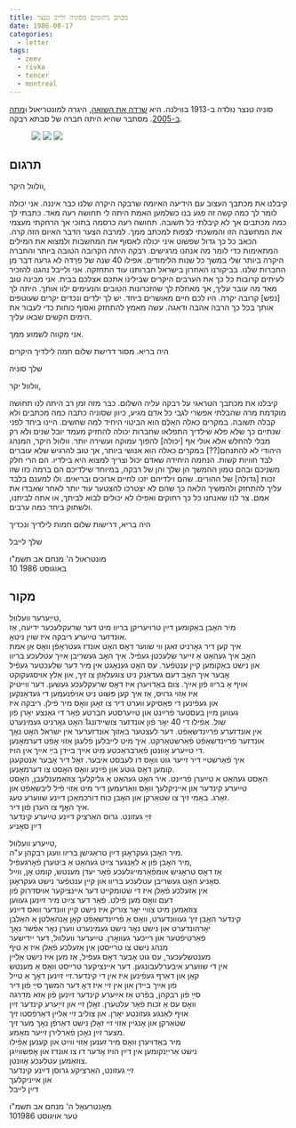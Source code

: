 ```yaml
---
title: מכתב ניחומים מסוניה ולייב טנצר
date: 1986-08-17
categories:
  - letter
tags:
  - zeev
  - rivka
  - tencer
  - montreal
---
```


סוניה טנצר נולדה ב-1913 בווילנה. היא [שרדה את השואה](https://museeholocauste.ca/en/objects/sonia-smolniks-dress/), היגרה למונטריאול
ו[מתה ב-2005](https://montrealgazette.remembering.ca/obituary/sonia-tencer-1066525120). מסתבר שהיא היתה חברה של סבתא רבקה.

<figure class="half">
    <a  href="/pupko-papers/assets/images/1986-08-17-tencer-1.jpg">
    <img src="/pupko-papers/assets/images/1986-08-17-tencer-1.jpg"></a>
    <a  href="/pupko-papers/assets/images/1986-08-17-tencer-2.jpg">
    <img src="/pupko-papers/assets/images/1986-08-17-tencer-2.jpg"></a>
    <a  href="/pupko-papers/assets/images/1986-08-17-tencer-3.jpg">
    <img src="/pupko-papers/assets/images/1986-08-17-tencer-3.jpg"></a>
</figure>

## תרגום

וולוול היקר,

קיבלנו את מכתבך העצוב עם הידיעה האיומה שרבקה היקרה שלנו כבר איננה.
אני יכולה לומר לך כמה קשה זה פגע בנו כשלמען האמת היתה לי תחושה רעה מאד.
כתבתי לך כמה מכתבים אך לא קיבלתי כל תשובה. תחושה רעה כרסמה בתוכי
אך הרחקתי מעצמי את המחשבה הזו והמשכתי לצפות למכתב ממך. למרבה הצער הדבר
האיום הזה קרה. הכאב כל כך גדול שפשוט איני יכולה לאסוף את המחשבות ולמצוא את המילים
המתאימות כדי לומר מה אנחנו מרגישים. רבקה היתה הקרובה הטובה ביותר והחברה
היקרה ביותר שלי במשך כל שנות הלימודים. אפילו 40 שנה של פרֵדה לא גרעה דבר מן החברות
שלנו. בביקורנו האחרון בישראל חברותנו עוד התחזקה. אני ולייבל נהגנו להזכיר לעיתים קרובות כל 
כך את הערבים היקרים שבילינו אתכם אצלכם בבית.
אני מבינה טוב מאד מה עובר עליך, אך מאחלת לך שהזכרונות הטובים והנעימים 
ילוו אותך. היתה לך [נפש] קרובה יקרה. היו לכם חיים  מאושרים ביחד. יש לך
ילדים ונכדים יקרים שעוטפים אותך בכל כך הרבה אהבה ודאגה. עשה מאמץ להתחזק ואסוף כוחות
כדי לעבור את הימים הקשים שבאו עליך.

אני מקווה לשמוע ממך.

היה בריא. מסור דרישת שלום חמה לילדיך היקרים

שלך סוניה

וולוול יקר,

קיבלנו את מכתבך הטראגי על רבקה עליה השלום.
כבר מזה זמן רב היתה לנו תחושה מוקדמת מרה שהבלתי אפשרי לגבי כל אדם מגיע, 
כיוון שסוניה כתבה כמה מכתבים ולא קבלה תשובה.
במקרים כאלה האֵלֶם הוא הביטוי היחיד למה שחשים.
היינו ביחד לפני שנתיים כך שלא פלא שילדיך התפלאו שחברות יכולה להחזיק מעמד
יובל שנים ולא רק מבלי להחלש אלא אולי אף [יכולה] להפוך עמוקה ועשירה יותר.
וולוול היקר, המנהג היהודי לא להתנחם[??] במקרים כאלה הוא אנושי ביותר, אך טוב להרגיש
שלא עוברים לבד חוויות קשות.
הנחמה היחידה שאדם יכול וצריך למצוא היא בילדיו. הם הרי חלק משניכם ובהם טמון ההמשך
הן שלך והן של רבקה, במיוחד שילדיכם הם ברמה כזו שזו זכות [גדולה] של ההורים.
שהם וילדיהם יזכו לחיים ארוכים ובריאים. ולו למענם בלבד עליך להתחזק ולהמשיך הלאה כך שהם 
לא יצטרכו להצטער עוד יותר לאחר שאבדו את אמם.
צר לנו שאנחנו כל כך רחוקים ואפילו לא יכולים לבוא לביתך, או אתה לביתנו, ולשתוק ביחד כמה
ערבים.

היה בריא, דרישות שלום חמות לילדיך ונכדיך

שלך לייבל

מונטראול ה' מנחם אב תשמ"ו  
10 באוגוסט 1986

## מקור

טייַערער וועלוול,  
מיר האׇבן באַקומען דײַן טרויעריקן בריוו מיט דער שרעקלעכער ידיעה, אַז  
אונדזער טײַערע ריבקה איז שוין ניטאׇ.  
איך קען דיר גאׇרניט זאגן ווי שווער דאׇס האׇט אונדז געטראׇפֿן וואׇס אַן אמת  
האׇב איך געהאַט אַ זייער שלעכטן געפֿיל. איך האׇב געשריבן אײַך עטלעכע בריוו  
און נישט באַקומען קיין ענטפֿער. עס האׇט גענאׇגט אין מיר דער שלעכטער געפֿיל  
אׇבער איך האׇב דעם געדאַנק ניט צוגעלאׇזן צו זיך, און אַלץ אויסגעקוקט  
אויף אַ בריוו פֿון אײַך. צום באַדויערן איז דאׇס שרעקלעכע געשען. דער ווײטיק  
איז אַזוי גרויס, אַז איך קען פּשוט ניט אויפֿנעמען די געדאַנקען  
און געפֿינען די פּאַסיקע ווערט דיר צו זאׇגן וואׇס מיר פֿילן. ריבקה איז  
געווען מײַן בעסטער פֿרײַנט און טײַערסטע חברטע פֿאַר די גאַנצע יאׇרן פֿון  
שול. אַפֿילו די 40 יאׇר פֿון אונדזער צושיידונג1 האׇט גאׇרניט געמינערט  
אין אונדזערע פֿרײַנדשאַפֿט. דער לעצטער באַזוך אונדזערער אין ישראל האׇט נאׇך  
אונדזער פֿרײַנדשאַפֿט פֿאַרשטאַרקט. איך מיט לייבלען פֿלעגן אַזוי אׇפֿט דערמאׇנען  
די טײַערע אׇוונטן פֿאַרבראַכטע מיט אײַך ביידן בײַ אײַך אין הויז.  
איך פֿאַרשטיי דיר זייער גוט וואׇס דו לעבסט איבער. זאׇל דיר אׇבער אַנטקעגן  
קומען דאׇס גוטע און פֿײַנע וואׇס האׇסט צו דערמאׇנען.  
האׇסט געהאַט א טײַערן פֿרײַנט. איר האׇט געהאַט אַ גליקלעך צוזאַמענלעבן, האׇסט  
טײַערע קינדער און אייניקלעך וואׇס וואַרעמען דיר מיט אַזוי פֿיל ליבשאַפֿט און  
זאׇרג. באַמי זיך צו שטאַרקן און האׇבן כּוח דורכמאַכן דײַנע שווערע טעג.  
איך האׇף צו הערן פֿון דיר.  
זײַ געזונט. גרוס האַרציק דײַנע טײַערע קינדער  
דײַן סאׇניע  
  
טײַערע וועלוול,  
מיר האׇבן געקראׇגן דײַן טראַגישן בריוו וועגן רבקהן ע"ה.  
מיר האׇבן פֿון אַ לאַנגער צײַט געהאַט אַ ביטערן פֿאׇרגעפֿיל,  
אַז דאׇס טראַגיש אומפֿאַרמייגלעכע פֿאַר יעדן מענטש, קומט אׇן, ווײַל  
סאׇניע האׇט געשריבן עטלעכע בריוו און קיין ענטפֿער נישט געקראׇגן.  
אין אַזעלכע פֿאַלן איז די שטומקייט דער איינציקער אויסדרוק פֿון  
דעם וואׇס מען פֿילט. פֿאַר דער צײַט מיר זײַנען געווען  
צוזאַמען מיט צוויי יאׇר צוריק איז נישט קיין ווונדער וואס דײַנע  
קינדער האׇבן זיך געוווּנדערט, וואׇס אַ פֿרײַנדשאַפֿט קאׇן אׇנהאַלטן אַ האַלבן  
יאׇרהונדערט און נישט נאׇר נישט געמינערט ווערן נאׇר אפֿשר נאׇך  
פֿאַרטיפֿטער און רייכער געוואׇרן. טײַערער וועלוול, דער ייִדישער  
מנהג נישט צו טרײסטן אין אַזעלכע פֿאַלן איז אַ טיף  
מענטשלעכער, עס גוט אׇבער דאׇס געפֿיל, אַז מען איז נישט אַליין  
אין די שווערע איבערלעבונגען. דער איינציקער טרײסט וואׇס אַ מענטש  
קאׇן און דאַרף געפֿינען איז אין די קינדער.זיי זײַנען דאׇך אַ טייל  
פֿון אײַך ביידן און אין זיי איז דאׇ דער המשך סײַ פֿון דיר  
סײַ פֿון רבקהן, בפֿרט אַז אײַערע קינדער זײַנען פֿון אַזא מדרגה  
וואׇס עס אַ זכות פֿאַר עלטערן. זאׇלן זיי און זייַערע קינדער זײַן  
אויף לאַנגע געזונטע יאׇרן. און צוליב זיי אַליין דאַרפֿסטו זיך  
שטאַרקן און אׇנגיין אַזוי זיי זאׇלן נישט דאַרפֿן נאׇך מער זיך  
מצער זײַן נאׇכן פֿאַרלירן זייער מאַמע.  
מיר באַדויערן וואׇס מיר זענען אַזוי ווײַט און קענען אַפֿילו  
נישט אַרייַנקומען אין דײַן הויז אׇדער דו צו אונדז און אׇפּשווײַגן  
צוזאַמען עטלעכע אׇוונטן.  
זײַ געזונט, האַרציקע גרוסן דײַנע קינדער  
און אייניקלעך  
דײַן לייבל  

מאׇנטרעאׇל ה' מנחם אב תשמ"ו  
10טער אויגוסט 1986  
